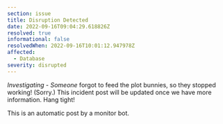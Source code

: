 ```yaml
---
section: issue
title: Disruption Detected
date: 2022-09-16T09:04:29.618826Z
resolved: true
informational: false
resolvedWhen: 2022-09-16T10:01:12.947978Z
affected:
  - Database
severity: disrupted
---
```

*Investigating* - _Someone_ forgot to feed the plot bunnies, so they stopped working! (Sorry.) This incident post will be updated once we have more information. Hang tight!

This is an automatic post by a monitor bot.
        